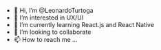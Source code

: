 - 👋 Hi, I’m @LeonardoTurtoga
- 👀 I’m interested in UX/UI
- 🌱 I’m currently learning React.js and React Native
- 💞️ I’m looking to collaborate 
- 📫 How to reach me ...

<!---
LeonardoTurtoga/LeonardoTurtoga is a ✨ special ✨ repository because its `README.md` (this file) appears on your GitHub profile.
You can click the Preview link to take a look at your changes.
--->
